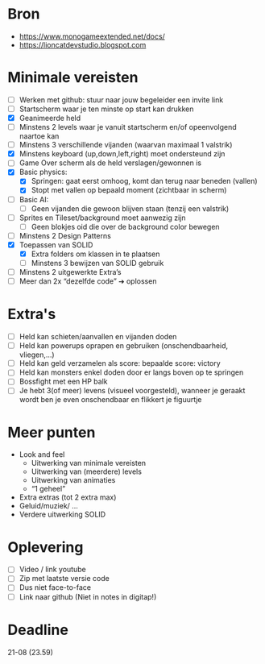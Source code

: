 # Bron
+ https://www.monogameextended.net/docs/
+ https://lioncatdevstudio.blogspot.com
# Minimale vereisten

- [ ] Werken met github: stuur naar jouw begeleider een invite link
- [ ] Startscherm waar je ten minste op start kan drukken
- [x] Geanimeerde held
- [ ] Minstens 2 levels waar je vanuit startscherm en/of opeenvolgend naartoe kan
- [ ] Minstens 3 verschillende vijanden (waarvan maximaal 1 valstrik)
- [x] Minstens keyboard (up,down,left,right) moet ondersteund zijn
- [ ] Game Over scherm als de held verslagen/gewonnen is
- [x] Basic physics:
  - [x] Springen: gaat eerst omhoog, komt dan terug naar beneden (vallen)
  - [x] Stopt met vallen op bepaald moment (zichtbaar in scherm)
- [ ] Basic AI:
  - [ ] Geen vijanden die gewoon blijven staan (tenzij een valstrik)
- [ ] Sprites en Tileset/background moet aanwezig zijn
  - [ ] Geen blokjes oid die over de background color bewegen
- [ ] Minstens 2 Design Patterns
- [x] Toepassen van SOLID
  - [x] Extra folders om klassen in te plaatsen
  - [ ] Minstens 3 bewijzen van SOLID gebruik
- [ ] Minstens 2 uitgewerkte Extra’s 
- [ ] Meer dan 2x “dezelfde code” ➔ oplossen

# Extra's

- [ ] Held kan schieten/aanvallen en vijanden doden
- [ ] Held kan powerups oprapen en gebruiken (onschendbaarheid, vliegen,…)
- [ ] Held kan geld verzamelen als score: bepaalde score: victory
- [ ] Held kan monsters enkel doden door er langs boven op te springen
- [ ] Bossfight met een HP balk
- [ ] Je hebt 3(of meer) levens (visueel voorgesteld), wanneer je geraakt wordt ben je even onschendbaar en flikkert je figuurtje

# Meer punten

+ Look and feel
  + Uitwerking van minimale vereisten
  + Uitwerking van (meerdere) levels
  + Uitwerking van animaties
  + “1 geheel”
+ Extra extras (tot 2 extra max)
+ Geluid/muziek/ …
+ Verdere uitwerking SOLID

# Oplevering

- [ ] Video / link youtube 
- [ ] Zip met laatste versie code
- [ ] Dus niet face-to-face
- [ ] Link naar github (Niet in notes in digitap!)

# Deadline

21-08 (23.59)

